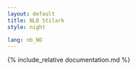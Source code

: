 ```yaml
---
layout: default
title: NLB Stilark
style: night

lang: nb_NO
---
```


{% include_relative documentation.md %}
